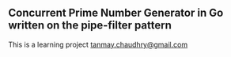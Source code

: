 ## Concurrent Prime Number Generator in Go written on the pipe-filter pattern

This is a learning project
tanmay.chaudhry@gmail.com
